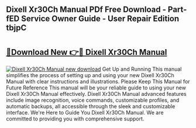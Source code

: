 ## Dixell Xr30Ch Manual PDf Free Download - Part-fED Service Owner Guide - User Repair Edition tbjpC

# <h2><a href="http://bc29117.oget.top/?id=Dixell+Xr30Ch+Manual">🔗Download New 👉🔴 Dixell Xr30Ch Manual</a></h2>

[![Dixell Xr30Ch Manual new download](https://i.imgur.com/5g1atiW.png)](http://bc29117.oget.top/?id=Dixell+Xr30Ch+Manual)
Get Up and Running This manual simplifies the process of setting up and using your new Dixell Xr30Ch Manual with clear instructions and illustrations. Please Keep This Manual for Future Reference This manual will be your reliable guide to using your new Dixell Xr30Ch Manual effectively. Dixell Xr30Ch Manual advanced features include image recognition, voice commands, customizable profiles, and automatic backups, all accessible through the sleek and customizable interface. We're Here to Guide You Dixell Xr30Ch Manual. We are committed to providing you with comprehensive support.

